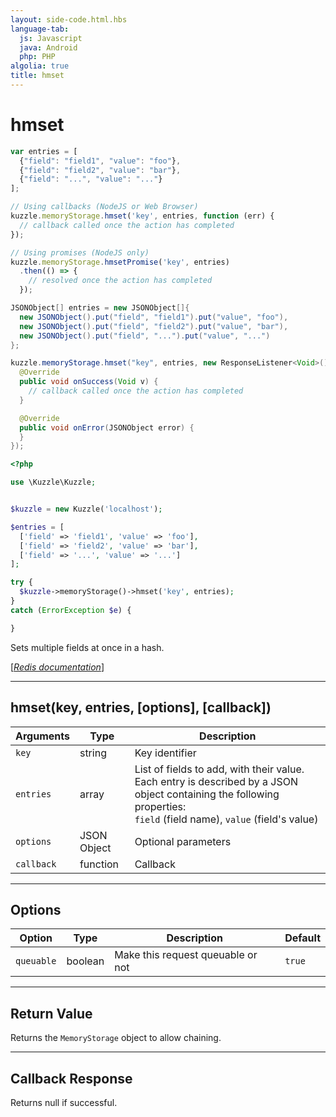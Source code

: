 ```yaml
---
layout: side-code.html.hbs
language-tab:
  js: Javascript
  java: Android
  php: PHP
algolia: true
title: hmset
---
```


# hmset

```js
var entries = [
  {"field": "field1", "value": "foo"},
  {"field": "field2", "value": "bar"},
  {"field": "...", "value": "..."}
];

// Using callbacks (NodeJS or Web Browser)
kuzzle.memoryStorage.hmset('key', entries, function (err) {
  // callback called once the action has completed
});

// Using promises (NodeJS only)
kuzzle.memoryStorage.hmsetPromise('key', entries)
  .then(() => {
    // resolved once the action has completed
  });
```

```java
JSONObject[] entries = new JSONObject[]{
  new JSONObject().put("field", "field1").put("value", "foo"),
  new JSONObject().put("field", "field2").put("value", "bar"),
  new JSONObject().put("field", "...").put("value", "...")
};

kuzzle.memoryStorage.hmset("key", entries, new ResponseListener<Void>() {
  @Override
  public void onSuccess(Void v) {
    // callback called once the action has completed
  }

  @Override
  public void onError(JSONObject error) {
  }
});
```

```php
<?php

use \Kuzzle\Kuzzle;


$kuzzle = new Kuzzle('localhost');

$entries = [
  ['field' => 'field1', 'value' => 'foo'],
  ['field' => 'field2', 'value' => 'bar'],
  ['field' => '...', 'value' => '...']
];

try {
  $kuzzle->memoryStorage()->hmset('key', entries);
}
catch (ErrorException $e) {

}
```

Sets multiple fields at once in a hash.

[[_Redis documentation_]](https://redis.io/commands/hmset)

---

## hmset(key, entries, [options], [callback])

| Arguments | Type | Description |
|---------------|---------|----------------------------------------|
| `key` | string | Key identifier |
| `entries` | array | List of fields to add, with their value. Each entry is described by a JSON object containing the following properties:<br/>`field` (field name), `value` (field's value) |
| `options` | JSON Object | Optional parameters |
| `callback` | function | Callback |

---

## Options

| Option | Type | Description | Default |
|---------------|---------|----------------------------------------|---------|
| `queuable` | boolean | Make this request queuable or not  | ``true`` |

---

## Return Value

Returns the `MemoryStorage` object to allow chaining.

---

## Callback Response

Returns null if successful.

